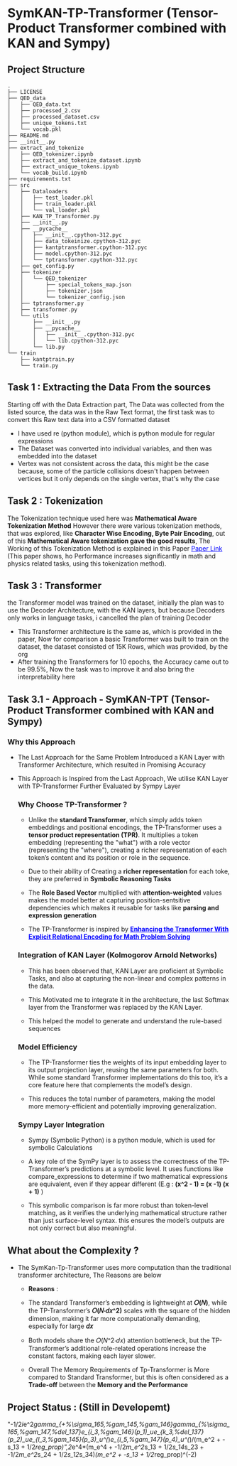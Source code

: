 # SymKAN-TP-Transformer (Tensor-Product Transformer combined with KAN and Sympy)

## Project Structure 
```
.
├── LICENSE
├── QED_data
│   ├── QED_data.txt
│   ├── processed_2.csv
│   ├── processed_dataset.csv
│   ├── unique_tokens.txt
│   └── vocab.pkl
├── README.md
├── __init__.py
├── extract_and_tokenize
│   ├── QED_tokenizer.ipynb
│   ├── extract_and_tokenize_dataset.ipynb
│   ├── extract_unique_tokens.ipynb
│   └── vocab_build.ipynb
├── requirements.txt
├── src
│   ├── Dataloaders
│   │   ├── test_loader.pkl
│   │   ├── train_loader.pkl
│   │   └── val_loader.pkl
│   ├── KAN_TP_Transformer.py
│   ├── __init__.py
│   ├── __pycache__
│   │   ├── __init__.cpython-312.pyc
│   │   ├── data_tokeinize.cpython-312.pyc
│   │   ├── kantptransformer.cpython-312.pyc
│   │   ├── model.cpython-312.pyc
│   │   └── tptransformer.cpython-312.pyc
│   ├── get_config.py
│   ├── tokenizer
│   │   └── QED_tokenizer
│   │       ├── special_tokens_map.json
│   │       ├── tokenizer.json
│   │       └── tokenizer_config.json
│   ├── tptransformer.py
│   ├── transformer.py
│   └── utils
│       ├── __init__.py
│       ├── __pycache__
│       │   ├── __init__.cpython-312.pyc
│       │   └── lib.cpython-312.pyc
│       └── lib.py
└── train
    ├── kantptrain.py
    └── train.py
```

## Task 1 :  Extracting the Data From the sources 
Starting off with the Data Extraction part, The Data was collected from the listed source, the data was in the Raw Text format, the first task was to convert this Raw text data into a CSV formatted dataset
* I have used re (python module), which is python module for regular expressions 
* The Dataset was converted into individual variables, and then was embedded into the dataset 
* Vertex was not consistent across the data, this might be the case because, some of the particle collisions doesn't happen between vertices but it only depends on the single vertex, that's why the case 


## Task 2 : Tokenization  
The Tokenization technique used here was 
   **Mathematical Aware Tokenization Method** 
   However there were various tokenization methods, that was explored, like **Character Wise Encoding, Byte Pair Encoding**, out of this **Mathematical Aware tokenization gave the good results**, The Working of this Tokenization Method is explained in this Paper <a href="https://cdn.iiit.ac.in/cdn/web2py.iiit.ac.in/research_centres/publications/download/inproceedings.pdf.867521e9a9170b72.312e393738313631313937373137322e33332e706466.pdf" style="color:blue;">Paper Link</a> (This paper shows, ho Performance increases significantly in math and physics related tasks, using this tokenization method). 


## Task 3 : Transformer 
the Transformer model was trained on the dataset, initially the plan was to use the Decoder Architecture, with the KAN layers, but because Decoders only works in language tasks, i cancelled the plan of training Decoder 

* This Transformer architecture is the same as, which is provided in the paper, Now for comparison a basic Transformer was built to train on the dataset, the dataset consisted of 15K Rows, which was provided, by the org
* After training the Transformers for 10 epochs, the Accuracy came out to be 99.5%, Now the task was to improve it and also bring the interpretability here 

## Task 3.1 - Approach - SymKAN-TPT (Tensor-Product Transformer combined with KAN and Sympy)
 ### Why this Approach 
* The Last Approach for the Same Problem Introduced a KAN Layer with Transformer Architecture, which resulted in Promising Accuracy 
* This Approach is Inspired from the Last Approach, We utilise KAN Layer with TP-Transformer Further Evaluated by Sympy Layer 
  
  ### Why Choose TP-Transformer ? 
   * Unlike the **standard Transformer**, which simply adds token embeddings and positional encodings, the TP-Transformer uses a **tensor product representation (TPR)**. It multiplies a token embedding (representing the "what") with a role vector (representing the "where"), creating a richer representation of each token’s content and its position or role in the sequence.

   * Due to their ability of Creating a **richer representation** for each toke, they are preferred in **Symbolic Reasoning Tasks**

   * The **Role Based Vector** multiplied with **attention-weighted** values makes the model better at capturing position-sentsitive dependencies which makes it reusable for tasks like **parsing and expression generation** 

   * The TP-Transformer is inspired by **<a href = "https://arxiv.org/pdf/1910.06611" style = "color:blue"> Enhancing the Transformer With Explicit Relational
Encoding for Math Problem Solving </a>** 

  ### Integration of KAN Layer (Kolmogorov Arnold Networks)

  * This has been observed that, KAN Layer are proficient at Symbolic Tasks, and also at capturing the non-linear and complex patterns in the data. 

  * This Motivated me to integrate it in the architecture, the last Softmax layer from the Transformer was replaced by the KAN Layer.

  * This helped the model to generate and understand the rule-based sequences 


  ### Model Efficiency 
  * The TP-Transformer ties the weights of its input embedding layer to its output projection layer, reusing the same parameters for both. While some standard Transformer implementations do this too, it’s a core feature here that complements the model’s design. 

  * This reduces the total number of parameters, making the model more memory-efficient and potentially improving generalization. 

  ### Sympy Layer Integration 
  * Sympy (Symbolic Python) is a python module, which is used for symbolic Calculations 

  * A key role of the SymPy layer is to assess the correctness of the TP-Transformer’s predictions at a symbolic level. It uses functions like compare_expressions to determine if two mathematical expressions are equivalent, even if they appear different (E.g  : **(x^2 - 1) = (x -1) (x + 1)** ) 
  
  * This symbolic comparison is far more robust than token-level matching, as it verifies the underlying mathematical structure rather than just surface-level syntax. this ensures the model’s outputs are not only correct but also meaningful. 


 

## What about the Complexity ?

   * The SymKan-Tp-Transformer uses more computation than the traditional transformer architecture, The Reasons are below 

      * **Reasons** : 
      * The standard Transformer’s embedding is lightweight at **𝑂(𝑁)**, while the TP-Transformer’s **𝑂(𝑁⋅𝑑𝑥^2)** scales with the square of the hidden dimension, making it far more computationally demanding, especially for large **𝑑𝑥** 

      * Both models share the 𝑂(𝑁^2⋅𝑑𝑥) attention bottleneck, but the TP-Transformer’s additional role-related operations increase the constant factors, making each layer slower.

      *  Overall The Memory Requirements of Tp-Transformer is More compared to Standard Transformer, but this is often considered as a **Trade-off** between the **Memory and the Performance** 

## Project Status : (Still in Developemt)

"-1/2*i*e^2*gamma_{+%\sigma_165,%gam_145,%gam_146}*gamma_{%\sigma_165,%gam_147,%del_137}*e_{i_3,%gam_146}(p_1)_u*e_{k_3,%del_137}(p_2)_u*e_{l_3,%gam_145}(p_3)_u^(*)*e_{i_5,%gam_147}(p_4)_u^(*)/(m_e^2 + -s_13 + 1/2*reg_prop)",2*e^4*(m_e^4 + -1/2*m_e^2*s_13 + 1/2*s_14*s_23 + -1/2*m_e^2*s_24 + 1/2*s_12*s_34)*(m_e^2 + -s_13 + 1/2*reg_prop)^(-2)
